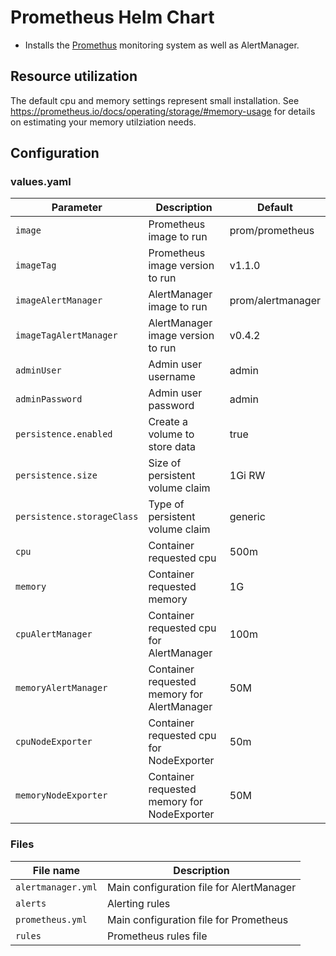 # Prometheus Helm Chart

* Installs the [Promethus](https://prometheus.io/docs/introduction/overview/) monitoring system as well as AlertManager.

## Resource utilization

The default cpu and memory settings represent small installation. See https://prometheus.io/docs/operating/storage/#memory-usage for details on estimating your memory utilziation needs.

## Configuration

### values.yaml

| Parameter                  | Description                                       | Default                  |
|----------------------------|---------------------------------------------------|--------------------------|
| `image`                    | Prometheus image to run                           | prom/prometheus          |
| `imageTag`                 | Prometheus image version to run                   | v1.1.0                   |
| `imageAlertManager`        | AlertManager image to run                         | prom/alertmanager        |
| `imageTagAlertManager`     | AlertManager image version to run                 | v0.4.2                   |
| `adminUser`                | Admin user username                               | admin                    |
| `adminPassword`            | Admin user password                               | admin                    |
| `persistence.enabled`      | Create a volume to store data                     | true                     |
| `persistence.size`         | Size of persistent volume claim                   | 1Gi RW                   |
| `persistence.storageClass` | Type of persistent volume claim                   | generic                  |
| `cpu`                      | Container requested cpu                           | 500m                     |
| `memory`                   | Container requested memory                        | 1G                       |
| `cpuAlertManager`          | Container requested cpu for AlertManager          | 100m                     |
| `memoryAlertManager`       | Container requested memory for AlertManager       | 50M                      |
| `cpuNodeExporter`          | Container requested cpu for NodeExporter          | 50m                      |
| `memoryNodeExporter`       | Container requested memory for NodeExporter       | 50M                      |

### Files

| File name                  | Description                                       |
|----------------------------|---------------------------------------------------|
| `alertmanager.yml`         | Main configuration file for AlertManager          |
| `alerts`                   | Alerting rules                                    |
| `prometheus.yml`           | Main configuration file for Prometheus            |
| `rules`                    | Prometheus rules file                             |
